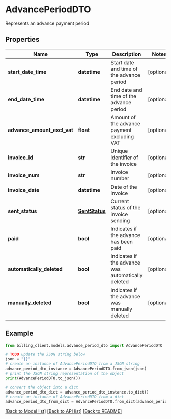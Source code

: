 # AdvancePeriodDTO

Represents an advance payment period

## Properties

Name | Type | Description | Notes
------------ | ------------- | ------------- | -------------
**start_date_time** | **datetime** | Start date and time of the advance period | [optional] 
**end_date_time** | **datetime** | End date and time of the advance period | [optional] 
**advance_amount_excl_vat** | **float** | Amount of the advance payment excluding VAT | [optional] 
**invoice_id** | **str** | Unique identifier of the invoice | [optional] 
**invoice_num** | **str** | Invoice number | [optional] 
**invoice_date** | **datetime** | Date of the invoice | [optional] 
**sent_status** | [**SentStatus**](SentStatus.md) | Current status of the invoice sending | [optional] 
**paid** | **bool** | Indicates if the advance has been paid | [optional] 
**automatically_deleted** | **bool** | Indicates if the advance was automatically deleted | [optional] 
**manually_deleted** | **bool** | Indicates if the advance was manually deleted | [optional] 

## Example

```python
from billing_client.models.advance_period_dto import AdvancePeriodDTO

# TODO update the JSON string below
json = "{}"
# create an instance of AdvancePeriodDTO from a JSON string
advance_period_dto_instance = AdvancePeriodDTO.from_json(json)
# print the JSON string representation of the object
print(AdvancePeriodDTO.to_json())

# convert the object into a dict
advance_period_dto_dict = advance_period_dto_instance.to_dict()
# create an instance of AdvancePeriodDTO from a dict
advance_period_dto_from_dict = AdvancePeriodDTO.from_dict(advance_period_dto_dict)
```
[[Back to Model list]](../README.md#documentation-for-models) [[Back to API list]](../README.md#documentation-for-api-endpoints) [[Back to README]](../README.md)


